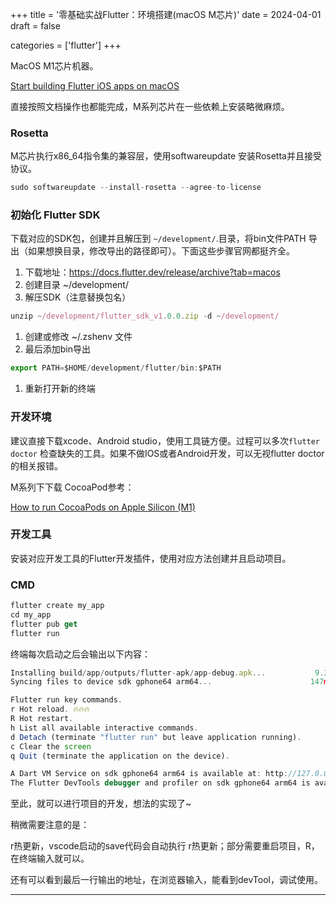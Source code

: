 +++
title = '零基础实战Flutter：环境搭建(macOS M芯片)'
date = 2024-04-01
draft = false

categories = ['flutter']
+++

MacOS M1芯片机器。

[Start building Flutter iOS apps on macOS](https://docs.flutter.dev/get-started/install/macos/mobile-ios?tab=download)

直接按照文档操作也都能完成，M系列芯片在一些依赖上安装略微麻烦。

### Rosetta

M芯片执行x86_64指令集的兼容层，使用softwareupdate 安装Rosetta并且接受协议。

```jsx
sudo softwareupdate --install-rosetta --agree-to-license
```

### **初始化 Flutter SDK**

下载对应的SDK包，创建并且解压到 `~/development/`.目录，将bin文件PATH 导出（如果想换目录，修改导出的路径即可）。下面这些步骤官网都挺齐全。

1. 下载地址：https://docs.flutter.dev/release/archive?tab=macos 
2. 创建目录 ~/development/ 
3. 解压SDK（注意替换包名）

```jsx
unzip ~/development/flutter_sdk_v1.0.0.zip -d ~/development/
```

1. 创建或修改 ~/.zshenv 文件
2. 最后添加bin导出

```jsx
export PATH=$HOME/development/flutter/bin:$PATH
```

1. 重新打开新的终端

### 开发环境

建议直接下载xcode、Android studio，使用工具链方便。过程可以多次`flutter doctor` 检查缺失的工具。如果不做IOS或者Android开发，可以无视flutter doctor的相关报错。

M系列下下载 CocoaPod参考：

[How to run CocoaPods on Apple Silicon (M1)](https://stackoverflow.com/questions/64901180/how-to-run-cocoapods-on-apple-silicon-m1)

### 开发工具

安装对应开发工具的Flutter开发插件，使用对应方法创建并且启动项目。

### CMD

```jsx
flutter create my_app
cd my_app
flutter pub get
flutter run
```

终端每次启动之后会输出以下内容：

```jsx
Installing build/app/outputs/flutter-apk/app-debug.apk...           9.3s
Syncing files to device sdk gphone64 arm64...                      147ms

Flutter run key commands.
r Hot reload. 🔥🔥🔥
R Hot restart.
h List all available interactive commands.
d Detach (terminate "flutter run" but leave application running).
c Clear the screen
q Quit (terminate the application on the device).

A Dart VM Service on sdk gphone64 arm64 is available at: http://127.0.0.1:56456/1Aldd0I28OM=/
The Flutter DevTools debugger and profiler on sdk gphone64 arm64 is available at: http://127.0.0.1:9100?uri=http://127.0.0.1:56456/1Aldd0I28OM=/
```
至此，就可以进行项目的开发，想法的实现了~

稍微需要注意的是：

r热更新，vscode启动的save代码会自动执行 r热更新；部分需要重启项目，R，在终端输入就可以。

还有可以看到最后一行输出的地址，在浏览器输入，能看到devTool，调试使用。

----
<!-- [下一篇：项目开发的一些过程](https://juejin.cn/post/7355389990531416116) -->